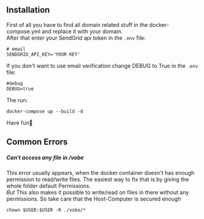 ## Installation
First of all you have to find all domain related stuff in the docker-compose.yml and replace it with your domain.\
After that enter your SendGrid api token in the `.env` file:
```shell script
# email
SENDGRID_API_KEY='YOUR KEY'
```
If you don't want to use email verification change DEBUG to True in the `.env` file:
```shell script
#debug
DEBUG=true
```
The run:
```shell script
docker-compose up --build -d
```
Have fun🎉

## Common Errors
##### Can't access *any file in /vobe*
This error usually appears, when the docker container doesn't
has enough permission to read/write files.
The easiest way to fix that is by giving the whole folder default 
Permissions.\
*But* This also makes it possible to write/read on files in there without any permissions.
So take care that the Host-Computer is secured enough

```shell script
chown $USER:$USER -R ./vobe/*
```
